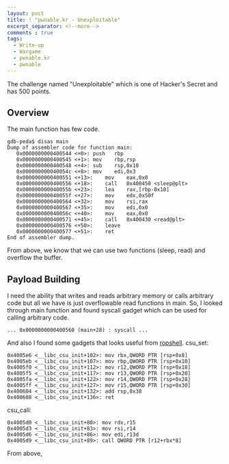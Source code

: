 ```yaml
---
layout: post
title: ! "pwnable.kr - Unexploitable"
excerpt_separator: <!--more-->
comments : true
tags:
  - Write-up
  - Wargame
  - pwnable.kr
  - pwnable
---
```


The challenge named "Unexploitable" which is one of Hacker's Secret and has 500 points.

<!--more-->

## Overview
The main function has few code.
```
gdb-peda$ disas main
Dump of assembler code for function main:
   0x0000000000400544 <+0>:	push   rbp
   0x0000000000400545 <+1>:	mov    rbp,rsp
   0x0000000000400548 <+4>:	sub    rsp,0x10
   0x000000000040054c <+8>:	mov    edi,0x3
   0x0000000000400551 <+13>:	mov    eax,0x0
   0x0000000000400556 <+18>:	call   0x400450 <sleep@plt>
   0x000000000040055b <+23>:	lea    rax,[rbp-0x10]
   0x000000000040055f <+27>:	mov    edx,0x50f
   0x0000000000400564 <+32>:	mov    rsi,rax
   0x0000000000400567 <+35>:	mov    edi,0x0
   0x000000000040056c <+40>:	mov    eax,0x0
   0x0000000000400571 <+45>:	call   0x400430 <read@plt>
   0x0000000000400576 <+50>:	leave  
   0x0000000000400577 <+51>:	ret    
End of assembler dump.
```
From above, we know that we can use two functions (sleep, read) and overflow the buffer. 

## Payload Building
I need the ability that writes and reads arbitrary memory or calls arbitrary code but all we have is just overflowable read functions in main. So, I looked through main function and found syscall gadget which can be used for calling arbitrary code.
```
... 0x0000000000400560 (main+28) : syscall ...
```
And also I found some gadgets that looks useful from [ropshell](http://ropshell.com/).
csu_set:
```
0x4005e6 <__libc_csu_init+102>: mov rbx,QWORD PTR [rsp+0x8]
0x4005eb <__libc_csu_init+107>: mov rbp,QWORD PTR [rsp+0x10]
0x4005f0 <__libc_csu_init+112>: mov r12,QWORD PTR [rsp+0x18]
0x4005f5 <__libc_csu_init+117>: mov r13,QWORD PTR [rsp+0x20]
0x4005fa <__libc_csu_init+122>: mov r14,QWORD PTR [rsp+0x28]
0x4005ff <__libc_csu_init+127>: mov r15,QWORD PTR [rsp+0x30]
0x400604 <__libc_csu_init+132>: add rsp,0x38
0x400608 <__libc_csu_init+136>: ret
```
csu_call:
```
0x4005d0 <__libc_csu_init+80>: mov rdx,r15
0x4005d3 <__libc_csu_init+83>: mov rsi,r14
0x4005d6 <__libc_csu_init+86>: mov edi,r13d
0x4005d9 <__libc_csu_init+89>: call QWORD PTR [r12+rbx*8]
```
From above, 
<!--stackedit_data:
eyJoaXN0b3J5IjpbMTU5NjY1MDM1Nl19
-->